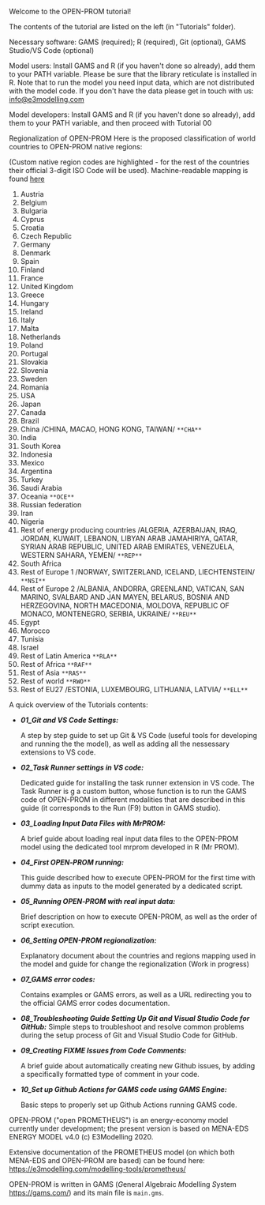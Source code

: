 Welcome to the OPEN-PROM tutorial!

The contents of the tutorial are listed on the left (in "Tutorials" folder).

Necessary software: GAMS (required); R (required), Git (optional), GAMS Studio/VS Code (optional)

Model users: Install GAMS and R (if you haven't done so already), add them to your PATH variable. Please be sure that the library reticulate is installed in R. Note that to run the model you need input data, which are not distributed with the model code. If you don't have the data please get in touch with us: info@e3modelling.com

Model developers: Install GAMS and R (if you haven't done so already), add them to your PATH variable, and then proceed with Tutorial 00

Regionalization of OPEN-PROM
Here is the proposed classification of world countries to OPEN-PROM native regions:

(Custom native region codes are highlighted - for the rest of the countries their official 3-digit ISO Code will be used).
Machine-readable mapping is found [here](https://github.com/e3modelling/mrprom/blob/main/inst/extdata/regional/regionmappingOP5.csv)

1.	Austria
2.	Belgium
3.	Bulgaria
4.	Cyprus
5.	Croatia
6.	Czech Republic
7.	Germany
8.	Denmark
9.	Spain
10.	Finland
11.	France
12.	United Kingdom
13.	Greece
14.	Hungary
15.	Ireland
16.	Italy
17.	Malta
18.	Netherlands
19.	Poland
20.	Portugal
21.	Slovakia
22.	Slovenia
23.	Sweden
24.	Romania
25.	USA
26.	Japan
27.	Canada
28.	Brazil
29.	China /CHINA, MACAO, HONG KONG, TAIWAN/ `**CHA**`
30.	India
31.	South Korea
32.	Indonesia
33.	Mexico
34.	Argentina
35.	Turkey
36.	Saudi Arabia
37.	Oceania `**OCE**`
38.	Russian federation
39.	Iran
40.	Nigeria
41.	Rest of energy producing countries /ALGERIA, AZERBAIJAN, IRAQ, JORDAN, KUWAIT, LEBANON, LIBYAN ARAB JAMAHIRIYA, QATAR, SYRIAN ARAB REPUBLIC, UNITED ARAB EMIRATES, VENEZUELA, WESTERN SAHARA, YEMEN/ `**REP**`                       
42.	South Africa
43.	Rest of Europe 1 /NORWAY, SWITZERLAND, ICELAND, LIECHTENSTEIN/ `**NSI**`
44.	Rest of Europe 2 /ALBANIA, ANDORRA, GREENLAND, VATICAN, SAN MARINO, SVALBARD AND JAN MAYEN, BELARUS, BOSNIA AND HERZEGOVINA, NORTH MACEDONIA, MOLDOVA, REPUBLIC OF MONACO, MONTENEGRO, SERBIA, UKRAINE/ `**REU**`        
45.	Egypt
46.	Morocco
47.	Tunisia
48.	Israel
49.	Rest of Latin America `**RLA**`
50.	Rest of Africa `**RAF**`
51.	Rest of Asia `**RAS**`
52.	Rest of world `**RWO**`
53.	Rest of EU27 /ESTONIA, LUXEMBOURG, LITHUANIA, LATVIA/ `**ELL**`

A quick overview of the Tutorials contents:

 - ***01_Git and VS Code Settings:***

    A step by step guide to set up Git & VS Code (useful tools for developing and running the the model), as well as adding all the nessessary extensions to VS code.

- ***02_Task Runner settings in VS code:***

    Dedicated guide for installing the task runner extension in VS code. The Task Runner is g a custom button, whose function is to run the GAMS code of OPEN-PROM in different modalities that are described in this guide (it corresponds to the Run (F9) button in GAMS studio).
 - ***03_Loading Input Data Files with MrPROM:***

    A brief guide about loading real input data files to the OPEN-PROM model using the dedicated tool mrprom developed in R (Mr PROM).

- ***04_First OPEN‐PROM running:***

    This guide described how to execute OPEN-PROM for the first time with dummy data as inputs to the model generated by a dedicated script.

- ***05_Running OPEN‐PROM with real input data:***

    Brief description on how to execute OPEN-PROM, as well as the order of script execution.
    

- ***06_Setting OPEN-PROM regionalization:***

    Explanatory document about the countries and regions mapping used in the model and guide for change the regionalization (Work in progress)

- ***07_GAMS error codes:***

    Contains examples or GAMS errors, as well as a URL redirecting you to the official GAMS error codes documentation.

- ***08_Troubleshooting Guide Setting Up Git and Visual Studio Code for GitHub:***
    Simple steps to troubleshoot and resolve common problems during the setup process of Git and Visual Studio Code for GitHub.

- ***09_Creating FIXME Issues from Code Comments:***

    A brief guide about automatically creating new Github issues, by adding a specifically formatted type of comment in your code.

- ***10_Set up Github Actions for GAMS code using GAMS Engine:***

    Basic steps to properly set up Github Actions running GAMS code.





OPEN-PROM ("open PROMETHEUS") is an energy-economy model currently under development; the present version is based on MENA-EDS ENERGY MODEL v4.0 (c) E3Modelling 2020.

Extensive documentation of the PROMETHEUS model (on which both MENA-EDS and OPEN-PROM are based) can be found here: https://e3modelling.com/modelling-tools/prometheus/

OPEN-PROM is written in GAMS (*G*eneral *A*lgebraic *M*odelling *S*ystem https://gams.com/) and its main file is `main.gms`.


